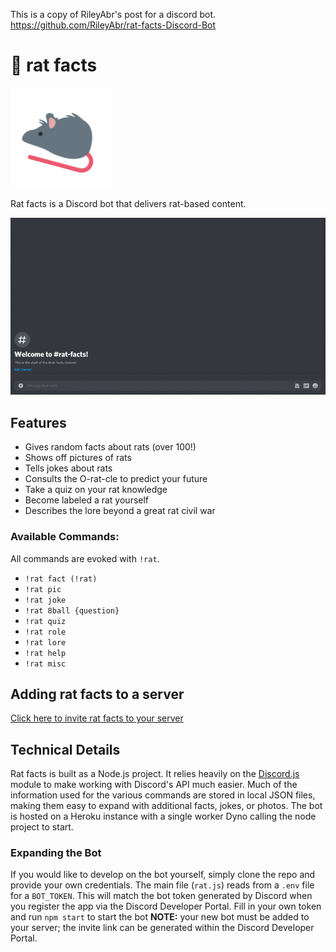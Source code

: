 This is a copy of RileyAbr's post for a discord bot. https://github.com/RileyAbr/rat-facts-Discord-Bot

# 🐀 rat facts

![Image of rat emoji](https://github.com/RileyAbr/rat-facts-Discord-Bot/blob/master/rat_logo.png)

Rat facts is a Discord bot that delivers rat-based content.

![GIF showing off the rat facts bot in action](https://raw.githubusercontent.com/RileyAbr/rat-facts-Discord-Bot/master/assets/rat%20facts%20clip.gif)

## Features

-   Gives random facts about rats (over 100!)
-   Shows off pictures of rats
-   Tells jokes about rats
-   Consults the O-rat-cle to predict your future
-   Take a quiz on your rat knowledge
-   Become labeled a rat yourself
-   Describes the lore beyond a great rat civil war

### Available Commands:

All commands are evoked with `!rat`.

-   `!rat fact (!rat)`
-   `!rat pic`
-   `!rat joke`
-   `!rat 8ball {question}`
-   `!rat quiz`
-   `!rat role`
-   `!rat lore`
-   `!rat help`
-   `!rat misc`

## Adding rat facts to a server

[Click here to invite rat facts to your server](https://discord.com/api/oauth2/authorize?client_id=717512371312132188&permissions=130048&scope=bot)

## Technical Details

Rat facts is built as a Node.js project. It relies heavily on the [Discord.js](https://discord.js.org/#/) module to make working with Discord's API much easier. Much of the information used for the various commands are stored in local JSON files, making them easy to expand with additional facts, jokes, or photos. The bot is hosted on a Heroku instance with a single worker Dyno calling the node project to start.

### Expanding the Bot

If you would like to develop on the bot yourself, simply clone the repo and provide your own credentials. The main file (`rat.js`) reads from a `.env` file for a `BOT_TOKEN`. This will match the bot token generated by Discord when you register the app via the Discord Developer Portal. Fill in your own token and run `npm start` to start the bot **NOTE:** your new bot must be added to your server; the invite link can be generated within the Discord Developer Portal.
